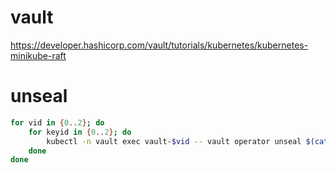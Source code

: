 # vault

https://developer.hashicorp.com/vault/tutorials/kubernetes/kubernetes-minikube-raft

# unseal

```bash
for vid in {0..2}; do
    for keyid in {0..2}; do
        kubectl -n vault exec vault-$vid -- vault operator unseal $(cat /tmp/vault-unseal.key.$keyid);
    done
done
```
